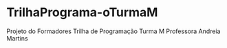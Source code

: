 # TrilhaPrograma-oTurmaM
Projeto do Formadores Trilha de Programação Turma M Professora Andreia Martins
